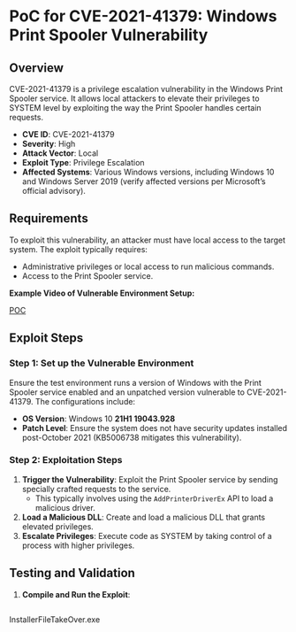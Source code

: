 # PoC for CVE-2021-41379: Windows Print Spooler Vulnerability

## Overview
CVE-2021-41379 is a privilege escalation vulnerability in the Windows Print Spooler service. It allows local attackers to elevate their privileges to SYSTEM level by exploiting the way the Print Spooler handles certain requests.

- **CVE ID**: CVE-2021-41379
- **Severity**: High
- **Attack Vector**: Local
- **Exploit Type**: Privilege Escalation
- **Affected Systems**: Various Windows versions, including Windows 10 and Windows Server 2019 (verify affected versions per Microsoft’s official advisory).

## Requirements
To exploit this vulnerability, an attacker must have local access to the target system. The exploit typically requires:
- Administrative privileges or local access to run malicious commands.
- Access to the Print Spooler service.

**Example Video of Vulnerable Environment Setup:**

[POC](CVE-2021-41379.mp4)

## Exploit Steps
### Step 1: Set up the Vulnerable Environment
Ensure the test environment runs a version of Windows with the Print Spooler service enabled and an unpatched version vulnerable to CVE-2021-41379. The configurations include:
- **OS Version**: Windows 10 **21H1 19043.928**
- **Patch Level**: Ensure the system does not have security updates installed post-October 2021 (KB5006738 mitigates this vulnerability).

### Step 2: Exploitation Steps
1. **Trigger the Vulnerability**: Exploit the Print Spooler service by sending specially crafted requests to the service.
    - This typically involves using the `AddPrinterDriverEx` API to load a malicious driver.
2. **Load a Malicious DLL**: Create and load a malicious DLL that grants elevated privileges.
3. **Escalate Privileges**: Execute code as SYSTEM by taking control of a process with higher privileges.

## Testing and Validation
1. **Compile and Run the Exploit**:
   ```bash
InstallerFileTakeOver.exe
```